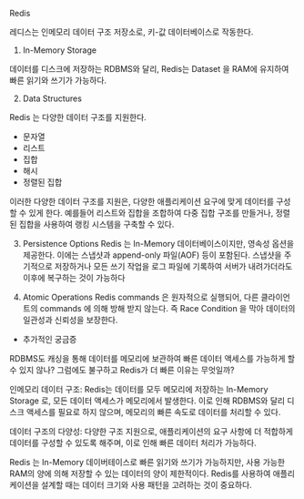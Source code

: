 Redis

레디스는 인메모리 데이터 구조 저장소로, 키-값 데이터베이스로 작동한다.

1. In-Memory Storage

데이터를 디스크에 저장하는 RDBMS와 달리, Redis는 Dataset 을 RAM에 유지하여 빠른 읽기와 쓰기가 가능하다.

2. Data Structures

Redis 는 다양한 데이터 구조를 지원한다.

- 문자열
- 리스트
- 집합
- 해시
- 정렬된 집합

이러한 다양한 데이터 구조를 지원은, 다양한 애플리케이션 요구에 맞게 데이터를 구성할 수 있게 한다.
예를들어 리스트와 집합을 조합하여 다중 집합 구조를 만들거나, 정렬된 집합을 사용하여 랭킹 시스템을 구축할 수 있다.

3. Persistence Options
Redis 는 In-Memory 데이터베이스이지만, 영속성 옵션을 제공한다.
이에는 스냅샷과 append-only 파일(AOF) 등이 포함된다.
스냅샷을 주기적으로 저장하거나 모든 쓰기 작업을 로그 파일에 기록하여
서버가 내려가더라도 이후에 복구하는 것이 가능하다

4. Atomic Operations
Redis commands 은 원자적으로 실행되어, 다른 클라이언트의 commands 에 의해 방해 받지 않는다. 
즉 Race Condition 을 막아 데이터의 일관성과 신뢰성을 보장한다.

+ 추가적인 궁금증

RDBMS도 캐싱을 통해 데이터를 메모리에 보관하여 빠른 데이터 액세스를 가능하게 할 수 있지 않나?
그럼에도 불구하고 Redis가 더 빠른 이유는 무엇일까?

인메모리 데이터 구조: 
Redis는 데이터를 모두 메모리에 저장하는 In-Memory Storage 로, 모든 데이터 액세스가 메모리에서 발생한다. 
이로 인해 RDBMS와 달리 디스크 액세스를 필요로 하지 않으며, 메모리의 빠른 속도로 데이터를 처리할 수 있다.

데이터 구조의 다양성: 
다양한 구조 지원으로, 애플리케이션의 요구 사항에 더 적합하게 데이터를 구성할 수 있도록 해주며, 이로 인해 빠른 데이터 처리가 가능하다.


Redis 는 In-Memory 데이버테이스로 빠른 읽기와 쓰기가 가능하지만,
사용 가능한 RAM의 양에 의해 저장할 수 있는 데이터의 양이 제한적이다.
Redis를 사용하여 애플리케이션을 설계할 때는 데이터 크기와 사용 패턴을 고려하는 것이 중요하다.


